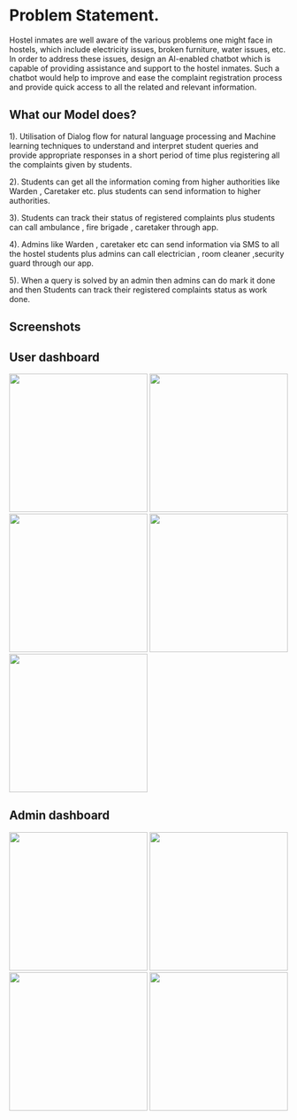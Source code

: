 # Problem Statement.

Hostel inmates are well aware of the various problems one might face in hostels, which include electricity issues, broken furniture, water issues, etc. In order to address these issues, design an AI-enabled chatbot which is capable of providing assistance and support to the hostel inmates. Such a chatbot would help to improve and ease the complaint registration process and provide quick access to all the related and relevant information. 

## What our Model does?

1). Utilisation of Dialog flow for natural language processing and Machine learning techniques to understand and interpret student queries and provide appropriate responses in a short period of time plus registering all the complaints given by students.

2). Students can get all the information coming from higher authorities like Warden , Caretaker etc. plus students can send information to higher authorities.

3). Students can track their status of registered complaints plus students can call ambulance , fire brigade , caretaker through app.

4). Admins like Warden , caretaker etc can send information via SMS to all the hostel students plus admins can call electrician , room cleaner ,security guard through  our app.

5). When a query is solved by an admin then admins can do mark it done and then Students can track their registered complaints status as work done.

## Screenshots

## User dashboard
<img src="https://github.com/arkobandyopadhyay/chatbot/assets/100148599/6307ae39-b6e2-4d0d-a907-7fbf18978415" width="250">
<img src="https://github.com/arkobandyopadhyay/chatbot/assets/100148599/8b40b6d0-8686-4a19-bdd7-00ef50c55e8e" width="250" style="padding=50px">
<img src="https://github.com/arkobandyopadhyay/chatbot/assets/100148599/21438e91-3965-47fb-907d-0aa5543a26ab" width="250">
<img src="https://github.com/arkobandyopadhyay/chatbot/assets/100148599/467bb3f4-cbe9-4992-9abd-5c0b49c01e8f" width="250">
<img src="https://github.com/arkobandyopadhyay/chatbot/assets/100148599/cfb61e35-8818-42cb-9144-7a337fc79702" width="250">

## Admin dashboard
<img src="https://github.com/arkobandyopadhyay/chatbot/assets/100148599/549b96fd-e27e-43f0-b50c-eeb6821b19b4" width="250">
<img src="https://github.com/arkobandyopadhyay/chatbot/assets/100148599/b773de2e-0735-4e9d-93eb-5d21b30cdaf7" width="250">
<img src="https://github.com/arkobandyopadhyay/chatbot/assets/100148599/7c976c39-64b7-478a-9fed-27cf8d3f60fa" width="250">
<img src="https://github.com/arkobandyopadhyay/chatbot/assets/100148599/87d68e43-da65-410c-a2fd-9d5fc21522c2" width="250">










